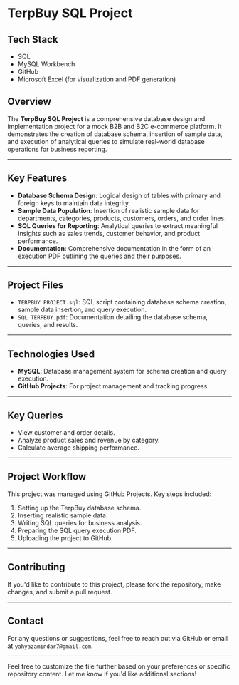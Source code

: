 # **TerpBuy SQL Project**

## Tech Stack

- SQL
- MySQL Workbench
- GitHub
- Microsoft Excel (for visualization and PDF generation)


## **Overview**
The **TerpBuy SQL Project** is a comprehensive database design and implementation project for a mock B2B and B2C e-commerce platform. It demonstrates the creation of database schema, insertion of sample data, and execution of analytical queries to simulate real-world database operations for business reporting.

---

## **Key Features**
- **Database Schema Design**: Logical design of tables with primary and foreign keys to maintain data integrity.
- **Sample Data Population**: Insertion of realistic sample data for departments, categories, products, customers, orders, and order lines.
- **SQL Queries for Reporting**: Analytical queries to extract meaningful insights such as sales trends, customer behavior, and product performance.
- **Documentation**: Comprehensive documentation in the form of an execution PDF outlining the queries and their purposes.

---

## **Project Files**
- `TERPBUY PROJECT.sql`: SQL script containing database schema creation, sample data insertion, and query execution.
- `SQL TERPBUY.pdf`: Documentation detailing the database schema, queries, and results.

---

## **Technologies Used**
- **MySQL**: Database management system for schema creation and query execution.
- **GitHub Projects**: For project management and tracking progress.

---

## **Key Queries**
- View customer and order details.
- Analyze product sales and revenue by category.
- Calculate average shipping performance.

---

## **Project Workflow**
This project was managed using GitHub Projects. Key steps included:
1. Setting up the TerpBuy database schema.
2. Inserting realistic sample data.
3. Writing SQL queries for business analysis.
4. Preparing the SQL query execution PDF.
5. Uploading the project to GitHub.

---

## **Contributing**
If you'd like to contribute to this project, please fork the repository, make changes, and submit a pull request.

---

## **Contact**
For any questions or suggestions, feel free to reach out via GitHub or email at `yahyazamindar7@gmail.com`.

---

Feel free to customize the file further based on your preferences or specific repository content. Let me know if you'd like additional sections!
